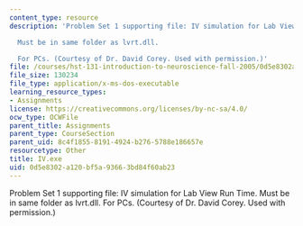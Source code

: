 ```yaml
---
content_type: resource
description: 'Problem Set 1 supporting file: IV simulation for Lab View Run Time.

  Must be in same folder as lvrt.dll.

  For PCs. (Courtesy of Dr. David Corey. Used with permission.)'
file: /courses/hst-131-introduction-to-neuroscience-fall-2005/0d5e8302a120bf5a93663bd84f60ab23_IV.exe
file_size: 130234
file_type: application/x-ms-dos-executable
learning_resource_types:
- Assignments
license: https://creativecommons.org/licenses/by-nc-sa/4.0/
ocw_type: OCWFile
parent_title: Assignments
parent_type: CourseSection
parent_uid: 8c4f1855-8191-4924-b276-5788e186657e
resourcetype: Other
title: IV.exe
uid: 0d5e8302-a120-bf5a-9366-3bd84f60ab23
---
```

Problem Set 1 supporting file: IV simulation for Lab View Run Time.
Must be in same folder as lvrt.dll.
For PCs. (Courtesy of Dr. David Corey. Used with permission.)